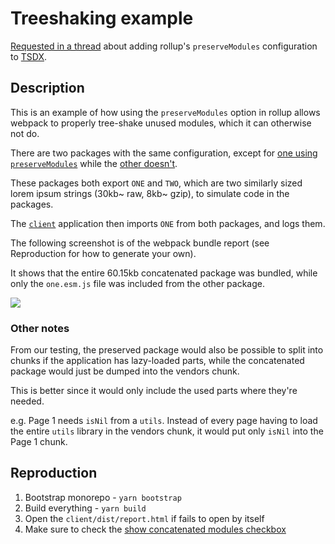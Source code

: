 # Treeshaking example

[Requested in a thread](https://github.com/jaredpalmer/tsdx/issues/276#issuecomment-616200239) about adding rollup's `preserveModules` configuration to [TSDX](https://github.com/jaredpalmer/tsdx).

## Description

This is an example of how using the `preserveModules` option in rollup allows webpack to properly tree-shake unused modules, which it can otherwise not do.

There are two packages with the same configuration, except for [one using `preserveModules`](https://github.com/BeeeQueue/rollup-treeshaking-repro/tree/master/packages/preserved-modules) while the [other doesn't](https://github.com/BeeeQueue/rollup-treeshaking-repro/tree/master/packages/concatenated).

These packages both export `ONE` and `TWO`, which are two similarly sized lorem ipsum strings (30kb~ raw, 8kb~ gzip), to simulate code in the packages.

The [`client`](https://github.com/BeeeQueue/rollup-treeshaking-repro/tree/master/client) application then imports `ONE` from both packages, and logs them.

The following screenshot is of the webpack bundle report (see Reproduction for how to generate your own).

It shows that the entire 60.15kb concatenated package was bundled, while only the `one.esm.js` file was included from the other package.

![](https://camo.githubusercontent.com/a44bb756067118e1b558b4c7f60a4620a332941d/68747470733a2f2f692e696d6775722e636f6d2f446776545978752e706e67)

### Other notes

From our testing, the preserved package would also be possible to split into chunks if the application has lazy-loaded parts, while the concatenated package would just be dumped into the vendors chunk.

This is better since it would only include the used parts where they're needed.

e.g. Page 1 needs `isNil` from a `utils`. Instead of every page having to load the entire `utils` library in the vendors chunk, it would put only `isNil` into the Page 1 chunk.

## Reproduction

1. Bootstrap monorepo - `yarn bootstrap`
1. Build everything - `yarn build`
1. Open the `client/dist/report.html` if fails to open by itself
1. Make sure to check the [show concatenated modules checkbox](https://camo.githubusercontent.com/cb98280fc49025c2ad62c8132faee8d9cde47669/68747470733a2f2f692e696d6775722e636f6d2f5a644e674e436a2e706e67)
